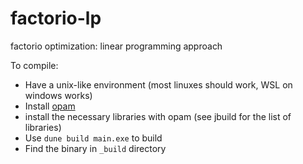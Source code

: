 # factorio-lp
factorio optimization: linear programming approach

To compile:

- Have a unix-like environment (most linuxes should work, WSL on windows works)
- Install [opam](https://opam.ocaml.org/doc/Install.html)
- install the necessary libraries with opam (see jbuild for the list of libraries)
- Use `dune build main.exe` to build
- Find the binary in `_build` directory
